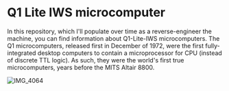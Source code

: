 # Q1 Lite IWS microcomputer
In this repository, which I'll populate over time as a reverse-engineer the machine, you can find information about Q1-Lite-IWS microcomputers. The Q1 microcomputers, released first in December of 1972, were the first fully-integrated desktop computers to contain a microprocessor for CPU (instead of discrete TTL logic). As such, they were the world's first true microcomputers, years before the MITS Altair 8800.

![IMG_4064](https://user-images.githubusercontent.com/69539226/190926709-0f7b780d-9a64-4079-8bf1-95be41c18f40.jpeg)
